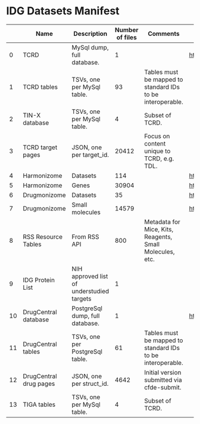 
# IDG Datasets Manifest

|    | Name                   | Description                               |   Number of files | Comments                                                   | URL                                                                      | Registered in CFDE?   |
|----|------------------------|-------------------------------------------|-------------------|------------------------------------------------------------|--------------------------------------------------------------------------|-----------------------|
|  0 | TCRD                   | MySql dump, full database.                |                 1 |                                                            | http://juniper.health.unm.edu/tcrd/download/                             |                       |
|  1 | TCRD tables            | TSVs, one per MySql table.                |                93 | Tables must be mapped to standard IDs to be interoperable. |                                                                          |                       |
|  2 | TIN-X database         | TSVs, one per MySql table.                |                 4 | Subset of TCRD.                                            |                                                                          |                       |
|  3 | TCRD target pages      | JSON, one per target_id.                  |             20412 | Focus on content unique to TCRD, e.g. TDL.                 |                                                                          | YES                   |
|  4 | Harmonizome            | Datasets                                  |               114 |                                                            | https://maayanlab.cloud/Harmonizome/download                             | YES                   |
|  5 | Harmonizome            | Genes                                     |             30904 |                                                            | https://maayanlab.cloud/Harmonizome/download                             | YES                   |
|  6 | Drugmonizome           | Datasets                                  |                35 |                                                            | https://maayanlab.cloud/drugmonizome/#/TermSearch/Drug%20set%20libraries |                       |
|  7 | Drugmonizome           | Small molecules                           |             14579 |                                                            | https://maayanlab.cloud/drugmonizome/#/TermSearch/Small%20molecules      |                       |
|  8 | RSS Resource Tables    | From RSS API                              |               800 | Metadata for Mice, Kits, Reagents, Small Molecules, etc.   |                                                                          |                       |
|  9 | IDG Protein List       | NIH approved list of understudied targets |                 1 |                                                            |                                                                          |                       |
| 10 | DrugCentral database   | PostgreSql dump, full database.           |                 1 |                                                            | https://drugcentral.org/download                                         |                       |
| 11 | DrugCentral tables     | TSVs, one per PostgreSql table.           |                61 | Tables must be mapped to standard IDs to be interoperable. |                                                                          |                       |
| 12 | DrugCentral drug pages | JSON, one per struct_id.                  |              4642 | Initial version submitted via cfde-submit.                 |                                                                          |                       |
| 13 | TIGA tables            | TSVs, one per MySql table.                |                 4 | Subset of TCRD.                                            |                                                                          |                       |
